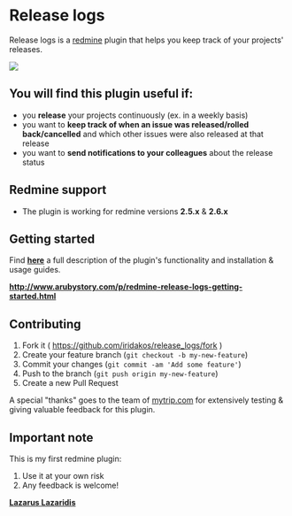 # Release logs

Release logs is a [redmine](http://redmine.org) plugin that helps you keep track of your projects' releases.

![](http://4.bp.blogspot.com/-SlSAmmjIJ-8/VSBBQXWLf8I/AAAAAAAABWw/VuSau8Jz29E/s1600/release-log-home.png)

## You will find this plugin useful if:

* you **release** your projects continuously (ex. in a weekly basis)
* you want to **keep track of when an issue was released/rolled back/cancelled** and which other issues were also released at that release
* you want to **send notifications to your colleagues** about the release status
 
## Redmine support

* The plugin is working for redmine versions **2.5.x** & **2.6.x**

## Getting started

Find [**here**](http://www.arubystory.com/p/redmine-release-logs-getting-started.html) a full description of the plugin's functionality and installation & usage guides.

**http://www.arubystory.com/p/redmine-release-logs-getting-started.html**

## Contributing

1. Fork it ( https://github.com/iridakos/release_logs/fork )
2. Create your feature branch (`git checkout -b my-new-feature`)
3. Commit your changes (`git commit -am 'Add some feature'`)
4. Push to the branch (`git push origin my-new-feature`)
5. Create a new Pull Request

A special "thanks" goes to the team of [mytrip.com](http://mytrip.com) for extensively testing & giving valuable feedback for this plugin.

## Important note
This is my first redmine plugin:
1. Use it at your own risk
2. Any feedback is welcome!

[**Lazarus Lazaridis**](http://www.arubystory.com)
